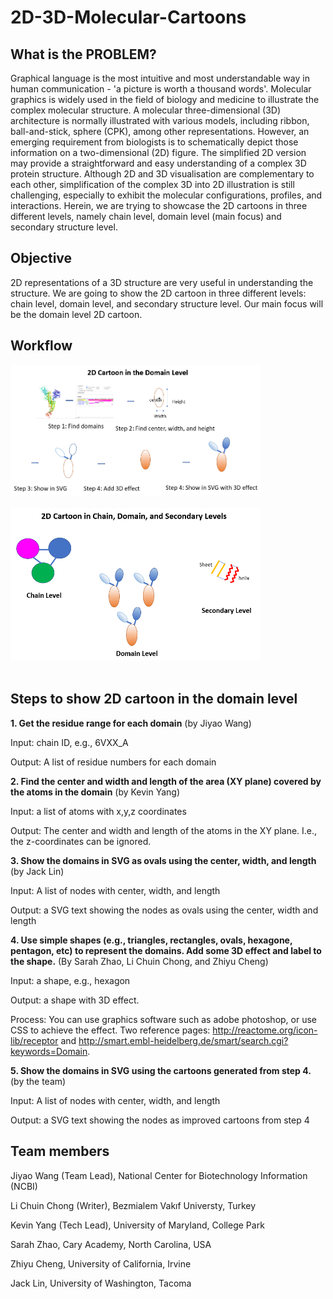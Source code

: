 # 2D-3D-Molecular-Cartoons

## What is the PROBLEM?
Graphical language is the most intuitive and most understandable way in human communication - 'a picture is worth a thousand words'. Molecular graphics is widely used in the field of biology and medicine to illustrate the complex molecular structure. A molecular three-dimensional (3D) architecture is normally illustrated with various models, including ribbon, ball-and-stick, sphere (CPK), among other representations. However, an emerging requirement from biologists is to schematically depict those information on a two-dimensional (2D) figure. The simplified 2D version may provide a straightforward and easy understanding of a complex 3D protein structure. Although 2D and 3D visualisation are complementary to each other, simplification of the complex 3D into 2D illustration is still challenging, especially to exhibit the molecular configurations, profiles, and interactions. Herein, we are trying to showcase the 2D cartoons in three different levels, namely chain level, domain level (main focus) and secondary structure level.

## Objective
2D representations of a 3D structure are very useful in understanding the structure. We are going to show the 2D cartoon in three different levels: chain level, domain level, and secondary structure level. Our main focus will be the domain level 2D cartoon.

## Workflow
<img src="https://github.com/hackathonismb/2D-3D-Molecular-Cartoons/blob/main/pipeline.png" width="400"/><br><br>
<img src="https://github.com/hackathonismb/2D-3D-Molecular-Cartoons/blob/main/2dcartoon-levels.png" width="400"/><br><br>

## Steps to show 2D cartoon in the domain level
<b>1. Get the residue range for each domain</b> (by Jiyao Wang)

  Input: chain ID, e.g., 6VXX_A

  Output: A list of residue numbers for each domain
  
<b>2. Find the center and width and length of the area (XY plane) covered by the atoms in the domain</b> (by Kevin Yang)

  Input: a list of atoms with x,y,z coordinates

  Output: The center and width and length of the atoms in the XY plane. I.e., the z-coordinates can be ignored.

<b>3. Show the domains in SVG as ovals using the center, width, and length</b> (by Jack Lin)

  Input: A list of nodes with center, width, and length

  Output: a SVG text showing the nodes as ovals using the center, width and length

<b>4. Use simple shapes (e.g., triangles, rectangles, ovals, hexagone, pentagon, etc) to represent the domains. Add some 3D effect and label to the shape.</b> (By Sarah Zhao, Li Chuin Chong, and Zhiyu Cheng)

  Input: a shape, e.g., hexagon

  Output: a shape with 3D effect. 

  Process: You can use graphics software such as adobe photoshop, or use CSS to achieve the effect. Two reference pages: http://reactome.org/icon-lib/receptor and http://smart.embl-heidelberg.de/smart/search.cgi?keywords=Domain.

<b>5. Show the domains in SVG using the cartoons generated from step 4.</b> (by the team)

  Input: A list of nodes with center, width, and length

  Output: a SVG text showing the nodes as improved cartoons from step 4

## Team members
Jiyao Wang (Team Lead), National Center for Biotechnology Information (NCBI)

Li Chuin Chong (Writer), Bezmialem Vakıf Universty, Turkey

Kevin Yang (Tech Lead), University of Maryland, College Park

Sarah Zhao, Cary Academy, North Carolina, USA

Zhiyu Cheng, University of California, Irvine

Jack Lin, University of Washington, Tacoma
